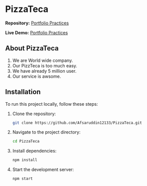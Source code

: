 # PizzaTeca

**Repository:** [Portfolio Practices](https://github.com/Afsaruddin12133/PizzaTeca)

**Live Demo:** [Portfolio Practices](https://pizzateca.netlify.app/)

## About PizzaTeca
1. We are World wide company.<br/>
2. Our PizzTeca is too much easy.<br/>
3. We have already 5 million user.<br/>
4. Our service is awsome.
## Installation
To run this project locally, follow these steps:

1. Clone the repository:
    ```bash
    git clone https://github.com/Afsaruddin12133/PizzaTeca.git
    ```
2. Navigate to the project directory:
    ```bash
    cd PizzaTeca
    ```
3. Install dependencies:
    ```bash
    npm install
    ```
4. Start the development server:
    ```bash
    npm start
    ```
